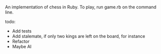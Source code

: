 An implementation of chess in Ruby. To play, run game.rb on the command line.

todo:
- Add tests
- Add stalemate, if only two kings are left on the board, for instance
- Refactor
- Maybe AI